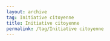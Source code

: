 ```yaml
---
layout: archive  
tag: Initiative citoyenne  
title: Initiative citoyenne  
permalink: /tag/Initiative citoyenne
---
```


